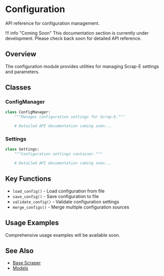 # Configuration

API reference for configuration management.

!!! info "Coming Soon"
    This documentation section is currently under development. Please check back soon for detailed API reference.

## Overview

The configuration module provides utilities for managing Scrap-E settings and parameters.

## Classes

### ConfigManager

```python
class ConfigManager:
    """Manages configuration settings for Scrap-E."""

    # Detailed API documentation coming soon...
```

### Settings

```python
class Settings:
    """Configuration settings container."""

    # Detailed API documentation coming soon...
```

## Key Functions

- `load_config()` - Load configuration from file
- `save_config()` - Save configuration to file
- `validate_config()` - Validate configuration settings
- `merge_configs()` - Merge multiple configuration sources

## Usage Examples

Comprehensive usage examples will be available soon.

## See Also

- [Base Scraper](base-scraper.md)
- [Models](models.md)
